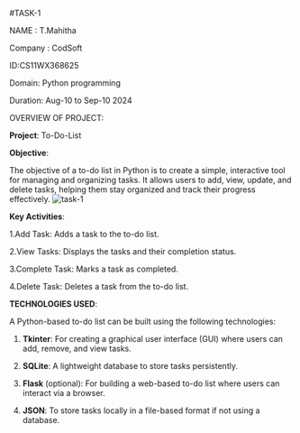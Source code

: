 #TASK-1

NAME : T.Mahitha

Company : CodSoft

ID:CS11WX368625

Domain: Python programming

Duration: Aug-10 to Sep-10 2024



OVERVIEW OF PROJECT:

**Project**: To-Do-List




**Objective**:

The objective of a to-do list in Python is to create a simple, interactive tool for managing and organizing tasks. It allows users to add, view, update, and delete tasks, helping them stay organized and track their progress effectively.
![task-1](https://github.com/user-attachments/assets/aa07902d-3111-44bb-831b-951279184f71)

**Key Activities**:

1.Add Task: Adds a task to the to-do list.

2.View Tasks: Displays the tasks and their completion status.

3.Complete Task: Marks a task as completed.

4.Delete Task: Deletes a task from the to-do list.



**TECHNOLOGIES USED**:

A Python-based to-do list can be built using the following technologies:

1. **Tkinter**: For creating a graphical user interface (GUI) where users can add, remove, and view tasks.

2. **SQLite**: A lightweight database to store tasks persistently.

3. **Flask** (optional): For building a web-based to-do list where users can interact via a browser.

4. **JSON**: To store tasks locally in a file-based format if not using a database.
